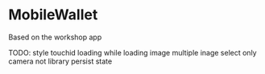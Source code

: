 # MobileWallet
Based on the workshop app


TODO:
style
touchid
loading while loading image
multiple inage select
only camera not library
persist state

